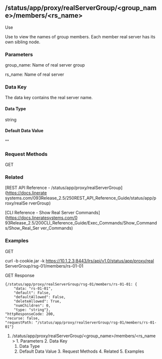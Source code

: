 ## /status/app/proxy/realServerGroup/<group_name>/members/<rs_name>

Use

Use to view the names of group members. Each member real server has its own
sibling node.

### Parameters

group_name: Name of real server group

rs_name: Name of real server

### Data Key

The data key contains the real server name.

#### Data Type

string

#### Default Data Value

""

### Request Methods

GET

### Related

[REST API Reference - /status/app/proxy/realServerGroup](https://docs.linerate
systems.com/093Release_2.5/250REST_API_Reference_Guide/status/app/proxy/realSe
rverGroup)

[CLI Reference - Show Real Server Commands](https://docs.lineratesystems.com/0
93Release_2.5/200CLI_Reference_Guide/Exec_Commands/Show_Commands/Show_Real_Ser
ver_Commands)

### Examples

GET

curl -b cookie.jar -k https://10.1.2.3:8443/lrs/api/v1.0/status/app/proxy/real
ServerGroup/rsg-01/members/rs-01-01

GET Response

    
    {/status/app/proxy/realServerGroup/rsg-01/members/rs-01-01: {
        "data: "rs-01-01",
        "default": False,
        "defaultAllowed": False,
        "deleteAllowed": True,
        "numChildren": 0,
        "type: "string"},
    "httpResponseCode: 200,
    "recurse: false,
    "requestPath: "/status/app/proxy/realServerGroup/rsg-01/members/rs-01-01"}
    

  1. /status/app/proxy/realServerGroup/<group_name>/members/<rs_name>
    1. Parameters
    2. Data Key
      1. Data Type
      2. Default Data Value
    3. Request Methods
    4. Related
    5. Examples

